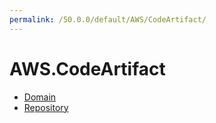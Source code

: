 ```yaml
---
permalink: /50.0.0/default/AWS/CodeArtifact/
---
```


# AWS.CodeArtifact



* [Domain](Domain.md)
* [Repository](Repository.md)